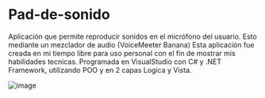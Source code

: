   # Pad-de-sonido
  
Aplicación que permite reproducir sonidos en el micrófono del usuario. Esto mediante un mezclador de audio (VoiceMeeter Banana)
Esta aplicación fue creada en mi tiempo libre para uso personal con el fin de mostrar mis habilidades tecnicas.
Programada en VisualStudio con C# y .NET Framework, utilizando POO y en 2 capas Logica y Vista.

![image](https://github.com/TutozGhub/Pad-de-sonido/assets/114877367/c3f2936c-34fc-488a-bfca-a5951cf7ffa9)
